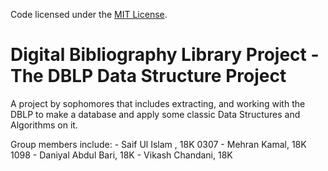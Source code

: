 Code licensed under the [MIT License](LICENSE.txt).
# Digital Bibliography Library Project - The DBLP Data Structure Project
A project by sophomores that includes extracting, and working with the DBLP to make a database and apply some classic Data Structures and Algorithms on it.

Group members include:
    - Saif Ul Islam , 18K 0307
    - Mehran Kamal, 18K 1098
    - Daniyal Abdul Bari, 18K
    - Vikash Chandani, 18K